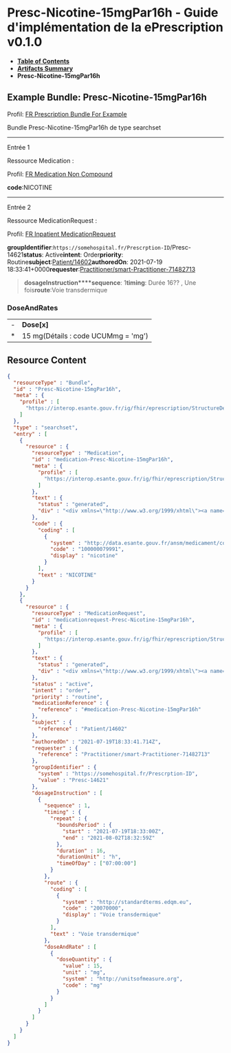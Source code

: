 # Presc-Nicotine-15mgPar16h - Guide d'implémentation de la ePrescription v0.1.0

* [**Table of Contents**](toc.md)
* [**Artifacts Summary**](artifacts.md)
* **Presc-Nicotine-15mgPar16h**

## Example Bundle: Presc-Nicotine-15mgPar16h

Profil: [FR Prescription Bundle For Example](StructureDefinition-fr-prescription-bundle-for-example.md)

Bundle Presc-Nicotine-15mgPar16h de type searchset

-------

Entrée 1

Ressource Medication :

> 

Profil: [FR Medication Non Compound](StructureDefinition-fr-medication-noncompound.md)

**code**:NICOTINE

-------

Entrée 2

Ressource MedicationRequest :

> 

Profil: [FR Inpatient MedicationRequest](StructureDefinition-fr-inpatient-medicationrequest.md)

**groupIdentifier**:`https://somehospital.fr/Prescrption-ID`/Presc-14621**status**: Active**intent**: Order**priority**: Routine**subject**:[Patient/14602](Patient/14602)**authoredOn**: 2021-07-19 18:33:41+0000**requester**:[Practitioner/smart-Practitioner-71482713](Practitioner/smart-Practitioner-71482713)
> **dosageInstruction****sequence**: 1**timing**: Durée 16?? , Une fois**route**:Voie transdermique

### DoseAndRates

| | |
| :--- | :--- |
| - | **Dose[x]** |
| * | 15 mg(Détails : code UCUMmg = 'mg') |





## Resource Content

```json
{
  "resourceType" : "Bundle",
  "id" : "Presc-Nicotine-15mgPar16h",
  "meta" : {
    "profile" : [
      "https://interop.esante.gouv.fr/ig/fhir/eprescription/StructureDefinition/fr-prescription-bundle-for-example"
    ]
  },
  "type" : "searchset",
  "entry" : [
    {
      "resource" : {
        "resourceType" : "Medication",
        "id" : "medication-Presc-Nicotine-15mgPar16h",
        "meta" : {
          "profile" : [
            "https://interop.esante.gouv.fr/ig/fhir/eprescription/StructureDefinition/fr-medication-noncompound"
          ]
        },
        "text" : {
          "status" : "generated",
          "div" : "<div xmlns=\"http://www.w3.org/1999/xhtml\"><a name=\"Medication_medication-Presc-Nicotine-15mgPar16h\"> </a><p class=\"res-header-id\"><b>Narratif généré : Médication medication-Presc-Nicotine-15mgPar16h</b></p><a name=\"medication-Presc-Nicotine-15mgPar16h\"> </a><a name=\"hcmedication-Presc-Nicotine-15mgPar16h\"> </a><div style=\"display: inline-block; background-color: #d9e0e7; padding: 6px; margin: 4px; border: 1px solid #8da1b4; border-radius: 5px; line-height: 60%\"><p style=\"margin-bottom: 0px\"/><p style=\"margin-bottom: 0px\">Profil: <a href=\"StructureDefinition-fr-medication-noncompound.html\">FR Medication Non Compound</a></p></div><p><b>code</b>: <span title=\"Codes :{http://data.esante.gouv.fr/ansm/medicament/codeSMS 100000079991}\">NICOTINE</span></p></div>"
        },
        "code" : {
          "coding" : [
            {
              "system" : "http://data.esante.gouv.fr/ansm/medicament/codeSMS",
              "code" : "100000079991",
              "display" : "nicotine"
            }
          ],
          "text" : "NICOTINE"
        }
      }
    },
    {
      "resource" : {
        "resourceType" : "MedicationRequest",
        "id" : "medicationrequest-Presc-Nicotine-15mgPar16h",
        "meta" : {
          "profile" : [
            "https://interop.esante.gouv.fr/ig/fhir/eprescription/StructureDefinition/fr-inpatient-medicationrequest"
          ]
        },
        "text" : {
          "status" : "generated",
          "div" : "<div xmlns=\"http://www.w3.org/1999/xhtml\"><a name=\"MedicationRequest_medicationrequest-Presc-Nicotine-15mgPar16h\"> </a><p class=\"res-header-id\"><b>Narratif généré : PrescriptionMédicamenteuseTODO medicationrequest-Presc-Nicotine-15mgPar16h</b></p><a name=\"medicationrequest-Presc-Nicotine-15mgPar16h\"> </a><a name=\"hcmedicationrequest-Presc-Nicotine-15mgPar16h\"> </a><div style=\"display: inline-block; background-color: #d9e0e7; padding: 6px; margin: 4px; border: 1px solid #8da1b4; border-radius: 5px; line-height: 60%\"><p style=\"margin-bottom: 0px\"/><p style=\"margin-bottom: 0px\">Profil: <a href=\"StructureDefinition-fr-inpatient-medicationrequest.html\">FR Inpatient MedicationRequest</a></p></div><p><b>status</b>: Active</p><p><b>intent</b>: Order</p><p><b>priority</b>: Routine</p><p><b>medication</b>: <code>#medication-Presc-Nicotine-15mgPar16h</code></p><p><b>subject</b>: <a href=\"Patient/14602\">Patient/14602</a></p><p><b>authoredOn</b>: 2021-07-19 18:33:41+0000</p><p><b>requester</b>: <a href=\"Practitioner/smart-Practitioner-71482713\">Practitioner/smart-Practitioner-71482713</a></p><p><b>groupIdentifier</b>: <code>https://somehospital.fr/Prescrption-ID</code>/Presc-14621</p><blockquote><p><b>dosageInstruction</b></p><p><b>sequence</b>: 1</p><p><b>timing</b>: Durée 16?? , Une fois</p><p><b>route</b>: <span title=\"Codes :{http://standardterms.edqm.eu 20070000}\">Voie transdermique</span></p><h3>DoseAndRates</h3><table class=\"grid\"><tr><td style=\"display: none\">-</td><td><b>Dose[x]</b></td></tr><tr><td style=\"display: none\">*</td><td>15 mg<span style=\"background: LightGoldenRodYellow\"> (Détails : code UCUMmg = 'mg')</span></td></tr></table></blockquote></div>"
        },
        "status" : "active",
        "intent" : "order",
        "priority" : "routine",
        "medicationReference" : {
          "reference" : "#medication-Presc-Nicotine-15mgPar16h"
        },
        "subject" : {
          "reference" : "Patient/14602"
        },
        "authoredOn" : "2021-07-19T18:33:41.714Z",
        "requester" : {
          "reference" : "Practitioner/smart-Practitioner-71482713"
        },
        "groupIdentifier" : {
          "system" : "https://somehospital.fr/Prescrption-ID",
          "value" : "Presc-14621"
        },
        "dosageInstruction" : [
          {
            "sequence" : 1,
            "timing" : {
              "repeat" : {
                "boundsPeriod" : {
                  "start" : "2021-07-19T18:33:00Z",
                  "end" : "2021-08-02T18:32:59Z"
                },
                "duration" : 16,
                "durationUnit" : "h",
                "timeOfDay" : ["07:00:00"]
              }
            },
            "route" : {
              "coding" : [
                {
                  "system" : "http://standardterms.edqm.eu",
                  "code" : "20070000",
                  "display" : "Voie transdermique"
                }
              ],
              "text" : "Voie transdermique"
            },
            "doseAndRate" : [
              {
                "doseQuantity" : {
                  "value" : 15,
                  "unit" : "mg",
                  "system" : "http://unitsofmeasure.org",
                  "code" : "mg"
                }
              }
            ]
          }
        ]
      }
    }
  ]
}

```
